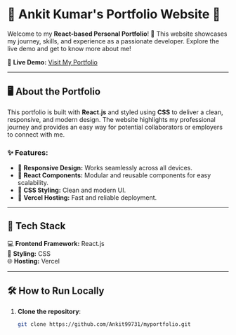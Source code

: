 # 🌟 Ankit Kumar's Portfolio Website 🌟  

Welcome to my **React-based Personal Portfolio**! 🚀 This website showcases my journey, skills, and experience as a passionate developer. Explore the live demo and get to know more about me!  

🔗 **Live Demo:** [Visit My Portfolio](https://myportfolio-sepia-tau.vercel.app/)  

---

## 🖥️ About the Portfolio  

This portfolio is built with **React.js** and styled using **CSS** to deliver a clean, responsive, and modern design. The website highlights my professional journey and provides an easy way for potential collaborators or employers to connect with me.  

### ✨ Features:  
- 🔹 **Responsive Design:** Works seamlessly across all devices.  
- 🔹 **React Components:** Modular and reusable components for easy scalability.  
- 🔹 **CSS Styling:** Clean and modern UI.  
- 🔹 **Vercel Hosting:** Fast and reliable deployment.  

---

## 🔧 Tech Stack  

💻 **Frontend Framework:** React.js  
🎨 **Styling:** CSS  
🌐 **Hosting:** Vercel  

---

## 🛠️ How to Run Locally  

1. **Clone the repository**:  
   ```bash
   git clone https://github.com/Ankit99731/myportfolio.git
